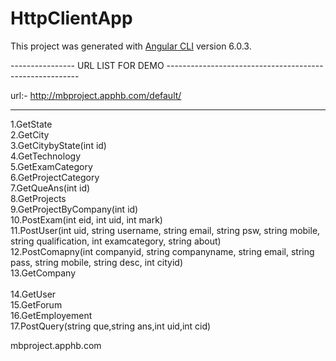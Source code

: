 # HttpClientApp

This project was generated with [Angular CLI](https://github.com/angular/angular-cli) version 6.0.3.


---------------- URL LIST FOR DEMO --------------------------------------------------------

url:- http://mbproject.apphb.com/default/


--------------------
1.GetState
<br/>
2.GetCity<br/>
3.GetCitybyState(int id)<br/>
4.GetTechnology<br/>
5.GetExamCategory<br/>
6.GetProjectCategory<br/>
7.GetQueAns(int id)<br/>
8.GetProjects<br/>
9.GetProjectByCompany(int id)<br/>
10.PostExam(int eid, int uid, int mark)<br/>
11.PostUser(int uid, string username, string email, string psw, string mobile, string qualification, int examcategory, string about)<br/>
12.PostComapny(int companyid, string companyname, string email, string pass, string mobile, string desc, int cityid)<br/>
13.GetCompany<br/><br/>
14.GetUser<br/>
15.GetForum<br/>
16.GetEmployement<br/>
17.PostQuery(string que,string ans,int uid,int cid)<br/>

mbproject.apphb.com


